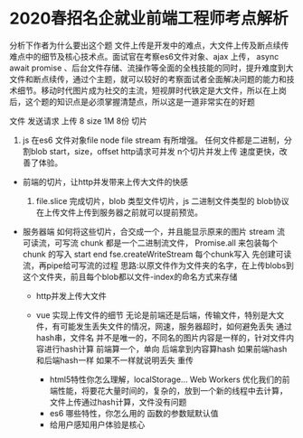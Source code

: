 # 2020春招名企就业前端工程师考点解析

分析下作者为什么要出这个题
文件上传是开发中的难点，大文件上传及断点续传 难点中的细节及核心技术点。面试官在考察es6文件对象、ajax 上传， async await promise 、后台文件存储、流操作等全面的全栈技能的同时，提升难度到大文件和断点续传，通过个主题，就可以较好的考察面试者全面解决问题的能力和技术细节。移动时代图片成为社交的主流，短视屏时代铁定是大文件，所以在上岗后，这个题的知识点是必须掌握清楚点，所以这是一道非常实在的好题

文件 发送请求 上传 8 size 1M 8份 
切片 
1. js 在es6 文件对象file node file stream 有所增强。
任何文件都是二进制，分割blob 
start，size，offset
http请求可并发 n个切片并发上传 速度更快，改善了体验。 

- 前端的切片，让http并发带来上传大文件的快感 
  1. file.slice 完成切片，blob 类型文件切片，js 二进制文件类型的 blob协议 在上传文件上传到服务器之前就可以提前预览。

- 服务器端
  如何将这些切片，合交成一个，并且能显示原来的图片
  stream 流
  可读流，可写流
  chunk 都是一个二进制流文件，
  Promise.all 来包装每个chunk 的写入
  start end fse.createWriteStream
  每个chunk写入 先创建可读流，再pipe给可写流的过程
  思路:以原文件作为文件夹的名字，在上传blobs到这个文件夹，前且每个blob都以文件-index的命名方式来存储

  - http并发上传大文件


  - vue 实现上传文件的细节
    无论是前端还是后端，传输文件，特别是大文件，有可能发生丢失文件的情况，网速，服务器超时，如何避免丢失
    通过hash串，文件名 并不是唯一的，不同名的图片内容是一样的，针对文件内容进行hash计算 前端算一个，单向
    后端拿到内容算hash
    如果前端hash和后端hash一样
    如果不一样就说明丢失 重传

    - html5特性你怎么理解，localStorage...
    Web Workers 优化我们的前端性能，将要花大量时间的，复杂的，放到一个新的线程中去计算，文件上传通过hash计算，文件没有问题
    - es6 哪些特性，你怎么用的
      函数的参数赋默认值
    - 给用户感知用户体验是核心
    

    
